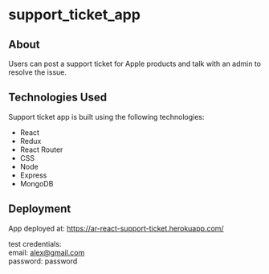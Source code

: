 # support_ticket_app

## About
Users can post a support ticket for Apple products and talk with an admin to  resolve the issue.

## Technologies Used
Support ticket app is built using the following technologies:

- React
- Redux
- React Router
- CSS
- Node
- Express
- MongoDB

## Deployment
App deployed at: https://ar-react-support-ticket.herokuapp.com/

test credentials:
<br>email: alex@gmail.com
<br>password: password
